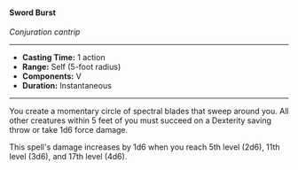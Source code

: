 #### Sword Burst
*Conjuration cantrip*
___
- **Casting Time:** 1 action
- **Range:** Self (5-foot radius)
- **Components:** V
- **Duration:** Instantaneous
---
You create a momentary circle of spectral blades that sweep around you. All other creatures within 5 feet of you must succeed on a Dexterity saving throw or take 1d6 force damage.

This spell's damage increases by 1d6 when you reach 5th level (2d6), 11th level (3d6), and 17th level (4d6).